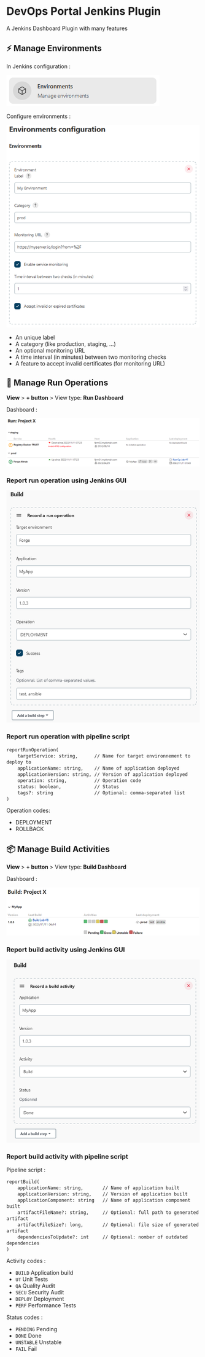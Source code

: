 # DevOps Portal Jenkins Plugin

A Jenkins Dashboard Plugin with many features

## ⚡ Manage Environments

In Jenkins configuration :

![xxxx](.doc/PluginManagementLink.png)

Configure environments :

![xxxx](.doc/ServiceConfiguration.png)

- An unique label
- A category (like production, staging, ...)
- An optional monitoring URL
- A time interval (in minutes) between two monitoring checks
- A feature to accept invalid certificates (for monitoring URL)

## 🚀 Manage Run Operations

**View** > **+ button** > View type: **Run Dashboard**

Dashboard :

![xxxx](.doc/RunDashboard.png)

### Report run operation using Jenkins GUI

![xxxx](.doc/RunOperationReporter.png)

### Report run operation with pipeline script

```
reportRunOperation(
    targetService: string,      // Name for target environnement to deploy to
    applicationName: string,    // Name of application deployed
    applicationVersion: string, // Version of application deployed
    operation: string,          // Operation code
    status: boolean,            // Status
    tags?: string               // Optional: comma-separated list
)
```

Operation codes:

- DEPLOYMENT
- ROLLBACK

## 📦 Manage Build Activities

**View** > **+ button** > View type: **Build Dashboard**

Dashboard :

![xxxx](.doc/BuildDashboard.png)

### Report build activity using Jenkins GUI

![xxxx](.doc/BuildActivityReporter.png)

### Report build activity with pipeline script

Pipeline script :

```
reportBuild(
    applicationName: string,       // Name of application built
    applicationVersion: string,    // Version of application built
    applicationComponent: string   // Name of application component built
    artifactFileName?: string,     // Optional: full path to generated artifact
    artifactFileSize?: long,       // Optional: file size of generated artifact
    dependenciesToUpdate?: int     // Optional: nomber of outdated dependencies
)
```

Activity codes :

- `BUILD` Application build
- `UT` Unit Tests
- `QA` Quality Audit
- `SECU` Security Audit
- `DEPLOY` Deployment
- `PERF` Performance Tests

Status codes :

- `PENDING` Pending
- `DONE` Done
- `UNSTABLE` Unstable
- `FAIL` Fail